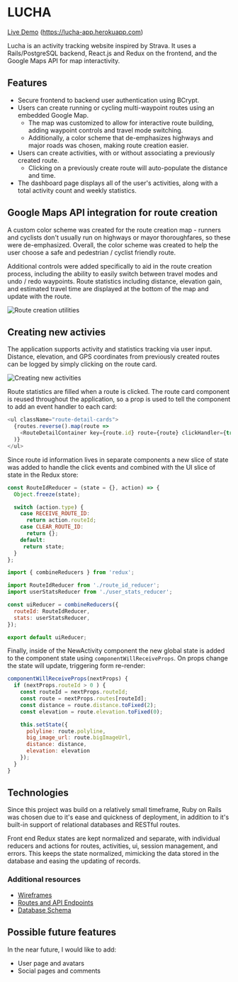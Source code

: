 # LUCHA

[Live Demo]() (https://lucha-app.herokuapp.com)

Lucha is an activity tracking website inspired by Strava. It uses a
Rails/PostgreSQL backend, React.js and Redux on the frontend,
and the Google Maps API for map interactivity.

## Features
* Secure frontend to backend user authentication using BCrypt.
* Users can create running or cycling multi-waypoint routes using an embedded Google Map.
  * The map was customized to allow for interactive route building, adding waypoint controls and travel mode switching.
  * Additionally, a color scheme that de-emphasizes highways and major roads was chosen, making route creation easier.
* Users can create activities, with or without associating a previously created route.
  * Clicking on a previously create route will auto-populate the distance and time.
* The dashboard page displays all of the user's activities, along with a total activity count and weekly statistics.

## Google Maps API integration for route creation
A custom color scheme was created for the route creation map - runners and cyclists don't usually run on highways or mayor thoroughfares, so these were de-emphasized. Overall, the color scheme was created to help the user choose a safe and pedestrian / cyclist friendly route.

Additional controls were added specifically to aid in the route creation process, including the ability to easily switch between travel modes and undo / redo waypoints. Route statistics including distance, elevation gain, and estimated travel time are displayed at the bottom of the map and update with the route.

![Route creation utilities](https://github.com/azuzunaga/lucha-readme-assets/blob/master/route_creation.gif)

## Creating new activies
The application supports activity and statistics tracking via user input. Distance, elevation, and GPS coordinates from previously created routes can be logged by simply clicking on the route card.

![Creating new activities](https://github.com/azuzunaga/lucha-readme-assets/blob/master/new_activity.gif)


Route statistics are filled when a route is clicked. The route card component is reused throughout the application, so a prop is used to tell the component to add an event handler to each card:

```js
<ul className="route-detail-cards">
  {routes.reverse().map(route =>
    <RouteDetailContainer key={route.id} route={route} clickHandler={true} />
  )}
</ul>
```

Since route id information lives in separate components a new slice of state was added to handle the click events and combined with the UI slice of state in the Redux store:

```js
const RouteIdReducer = (state = {}, action) => {
  Object.freeze(state);

  switch (action.type) {
    case RECEIVE_ROUTE_ID:
      return action.routeId;
    case CLEAR_ROUTE_ID:
      return {};
    default:
     return state;
  }
};
```

```js
import { combineReducers } from 'redux';

import RouteIdReducer from './route_id_reducer';
import userStatsReducer from './user_stats_reducer';

const uiReducer = combineReducers({
  routeId: RouteIdReducer,
  stats: userStatsReducer,
});

export default uiReducer;
```

Finally, inside of the NewActivity component the new global state is added to the component state using `componentWillReceiveProps`. On props change the state will update, triggering form re-render:

```js
componentWillReceiveProps(nextProps) {
  if (nextProps.routeId > 0 ) {
    const routeId = nextProps.routeId;
    const route = nextProps.routes[routeId];
    const distance = route.distance.toFixed(2);
    const elevation = route.elevation.toFixed(0);

    this.setState({
      polyline: route.polyline,
      big_image_url: route.bigImageUrl,
      distance: distance,
      elevation: elevation
    });
  }
}
```

## Technologies
Since this project was build on a relatively small timeframe, Ruby on Rails was chosen due to it's ease and quickness of deployment, in addition to it's built-in support of relational databases and RESTful routes.

Front end Redux states are kept normalized and separate, with individual reducers and actions for routes, activities, ui, session management, and errors. This keeps the state normalized, mimicking the data stored in the database and easing the updating of records.

### Additional resources
+ [Wireframes](https://github.com/azuzunaga/lucha/wiki/Wireframes)
+ [Routes and API Endpoints](https://github.com/azuzunaga/lucha/wiki/Routes)
+ [Database Schema](https://github.com/azuzunaga/lucha/wiki/Schema)

## Possible future features
In the near future, I would like to add:

+ User page and avatars
+ Social pages and comments
